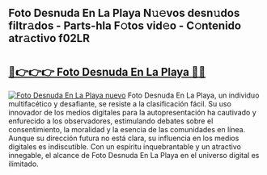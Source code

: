 ## Foto Desnuda En La Playa N𝚞𝚎vos desn𝚞dos filtr𝚊dos - Parts-hla F𝚘tos vid𝚎o - C𝚘ntenido atr𝚊ctivo f02LR

# <h2><a href="http://mb6vfnd.tromn.icu/?c=Foto+Desnuda+En+La+Playa">🔗👉👉👉 Foto Desnuda En La Playa 🔗🔗</a></h2>

[![Foto Desnuda En La Playa nuevo](https://i.imgur.com/pEAQMta.gif)](http://mb6vfnd.tromn.icu/?c=Foto+Desnuda+En+La+Playa)
Foto Desnuda En La Playa, un individuo multifacético y desafiante, se resiste a la clasificación fácil. Su uso innovador de los medios digitales para la autopresentación ha cautivado y enfurecido a los observadores, estimulando debates sobre el consentimiento, la moralidad y la esencia de las comunidades en línea. Aunque su dirección futura no está clara, su influencia en los medios digitales es indiscutible. Con un espíritu inquebrantable y un atractivo innegable, el alcance de Foto Desnuda En La Playa en el universo digital es ilimitado.
